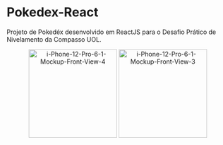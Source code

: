 # Pokedex-React

Projeto de Pokedéx desenvolvido em ReactJS para o Desafio Prático de Nivelamento da Compasso UOL.


<div align="center">
  <img width="200px" src="https://i.ibb.co/hZCntzk/i-Phone-12-Pro-6-1-Mockup-Front-View-4.png" alt="i-Phone-12-Pro-6-1-Mockup-Front-View-4" border="0">
  <img width="200px" src="https://i.ibb.co/mhsbKYv/i-Phone-12-Pro-6-1-Mockup-Front-View-3.png" alt="i-Phone-12-Pro-6-1-Mockup-Front-View-3" border="0">
</div>
